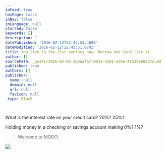 ```yaml
---
inFeed: true
hasPage: false
inNav: false
inLanguage: null
starred: false
keywords: []
description: ''
datePublished: '2016-02-12T22:43:53.460Z'
dateModified: '2016-02-12T22:43:51.670Z'
title: You live in the 21st century now. Borrow and lend like it.
author: []
sourcePath: _posts/2016-02-05-35eaafa7-9931-4201-a366-4153be682b72.md
published: true
authors: []
publisher:
  name: null
  domain: null
  url: null
  favicon: null
_type: Blurb

---
```

What is the interest rate on your credit card? 20%? 25%?

Holding money in a checking or savings account making 0%? 1%?

> Welcome to MODO.

![](https://the-grid-user-content.s3-us-west-2.amazonaws.com/c30d36f7-3557-4f33-94a7-cde608d52aa8.jpg)
